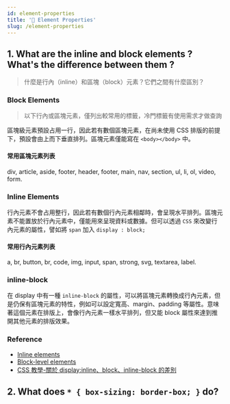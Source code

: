 ```yaml
---
id: element-properties
title: '📄 Element Properties'
slug: /element-properties
---
```


## 1. What are the inline and block elements ? What's the difference between them ?

> 什麼是行內（inline）和區塊（block）元素？它們之間有什麼區別？

### Block Elements

> 以下行內或區塊元素，僅列出較常用的標籤，冷門標籤有使用需求才做查詢

區塊級元素預設占用一行，因此若有數個區塊元素，在尚未使用 CSS 排版的前提下，預設會由上而下垂直排列。區塊元素僅能寫在 `<body></body>` 中。

#### 常用區塊元素列表

div, article, aside, footer, header, footer, main, nav, section, ul, li, ol, video, form.

### Inline Elements

行內元素不會占用整行，因此若有數個行內元素相鄰時，會呈現水平排列。區塊元素不能置放於行內元素中，僅能用來呈現資料或數據。但可以透過 `CSS` 來改變行內元素的屬性，譬如將 `span` 加入 `display : block;`

#### 常用行內元素列表

a, br, button, br, code, img, input, span, strong, svg, textarea, label.

### inline-block

在 display 中有一種 `inline-block` 的屬性，可以將區塊元素轉換成行內元素，但是仍保有區塊元素的特性，例如可以設定寬高、margin、padding 等屬性。意味著這個元素在排版上，會像行內元素一樣水平排列，但又能 block 屬性來達到推開其他元素的排版效果。

### Reference

- [Inline elements](https://developer.mozilla.org/en-US/docs/Web/HTML/Inline_elements)
- [Block-level elements](https://developer.mozilla.org/en-US/docs/Web/HTML/Block-level_elements)
- [CSS 教學-關於 display:inline、block、inline-block 的差別](https://ytclion.medium.com/css%E6%95%99%E5%AD%B8-%E9%97%9C%E6%96%BCdisplay-inline-inline-block-block%E7%9A%84%E5%B7%AE%E5%88%A5-1034f38eda82)

## 2. What does `* { box-sizing: border-box; }` do?
